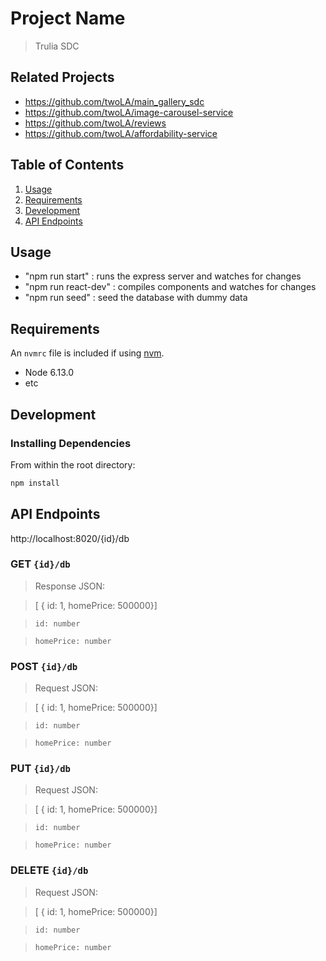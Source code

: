 # Project Name

> Trulia SDC

## Related Projects

  - https://github.com/twoLA/main_gallery_sdc
  - https://github.com/twoLA/image-carousel-service
  - https://github.com/twoLA/reviews
  - https://github.com/twoLA/affordability-service

## Table of Contents

1. [Usage](#Usage)
1. [Requirements](#requirements)
1. [Development](#development)
1. [API Endpoints](#APIendpoints)

## Usage

- "npm run start" : runs the express server and watches for changes
- "npm run react-dev" : compiles components and watches for changes
- "npm run seed" : seed the database with dummy data

## Requirements

An `nvmrc` file is included if using [nvm](https://github.com/creationix/nvm).

- Node 6.13.0
- etc

## Development

### Installing Dependencies

From within the root directory:

```sh
npm install
```
## API Endpoints

http://localhost:8020/{id}/db

### GET `{id}/db`

> Response JSON:

> [ { id: 1, homePrice: 500000}]

> `id: number`

> `homePrice: number`

### POST `{id}/db`

> Request JSON:

> [ { id: 1, homePrice: 500000}]

> `id: number`

> `homePrice: number`

### PUT `{id}/db`

> Request JSON:

> [ { id: 1, homePrice: 500000}]

> `id: number`

> `homePrice: number`

### DELETE `{id}/db`

> Request JSON:

> [ { id: 1, homePrice: 500000}]

> `id: number`

> `homePrice: number`